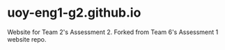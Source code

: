 # uoy-eng1-g2.github.io
Website for Team 2's Assessment 2. Forked from Team 6's Assessment 1 website repo.
